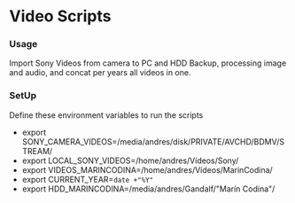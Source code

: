 # Video Scripts #

### Usage ###

Import Sony Videos from camera to PC and HDD Backup, processing image and audio, and concat per years all videos in one.

### SetUp ###

Define these environment variables to run the scripts

* export SONY_CAMERA_VIDEOS=/media/andres/disk/PRIVATE/AVCHD/BDMV/STREAM/
* export LOCAL_SONY_VIDEOS=/home/andres/Vídeos/Sony/
* export VIDEOS_MARINCODINA=/home/andres/Vídeos/MarinCodina/
* export CURRENT_YEAR=`date +"%Y"`
* export HDD_MARINCODINA=/media/andres/Gandalf/"Marín Codina"/

